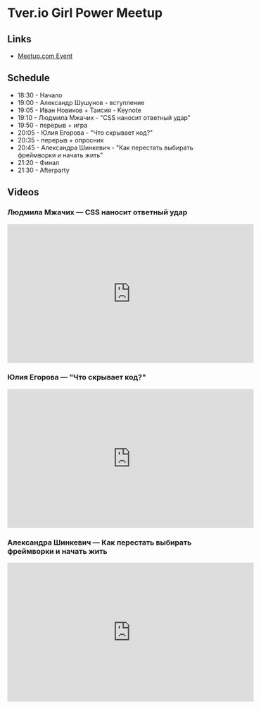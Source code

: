 # Tver.io Girl Power Meetup

## Links

* [Meetup.com Event](https://www.meetup.com/tverio/events/261105807/)

## Schedule

* 18:30 - Начало
* 19:00 - Александр Шушунов - вступление
* 19:05 - Иван Новиков + Таисия - Keynote
* 19:10 - Людмила Мжачих - "CSS наносит ответный удар"
* 19:50 - перерыв + игра
* 20:05 - Юлия Егорова - "Что скрывает код?"
* 20:35 - перерыв + опросник
* 20:45 - Александра Шинкевич - "Как перестать выбирать фреймворки и начать жить"
* 21:20 - Финал
* 21:30 - Afterparty

## Videos

### Людмила Мжачих — CSS наносит ответный удар

<!-- markdownlint-disable -->
<iframe width="560" height="315" src="https://www.youtube.com/embed/Hv-4n5oMq8M" frameborder="0" allow="accelerometer; autoplay; encrypted-media; gyroscope; picture-in-picture" allowfullscreen></iframe>
<!-- markdownlint-enable -->

### Юлия Егорова — "Что скрывает код?"

<!-- markdownlint-disable -->
<iframe width="560" height="315" src="https://www.youtube.com/embed/R2XJ4NcLAG4" frameborder="0" allow="accelerometer; autoplay; encrypted-media; gyroscope; picture-in-picture" allowfullscreen></iframe>
<!-- markdownlint-enable -->

### Александра Шинкевич — Как перестать выбирать фреймворки и начать жить

<!-- markdownlint-disable -->
<iframe width="560" height="315" src="https://www.youtube.com/embed/P9WGj-R6ljY" frameborder="0" allow="accelerometer; autoplay; encrypted-media; gyroscope; picture-in-picture" allowfullscreen></iframe>
<!-- markdownlint-enable -->
